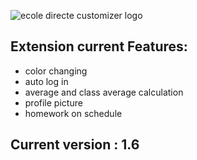 ![ecole directe customizer logo](https://i.ibb.co/Cv3TNFs/Logo-copy.png)

## Extension current Features:
* color changing
* auto log in
* average and class average calculation
* profile picture
* homework on schedule

## Current version : 1.6

